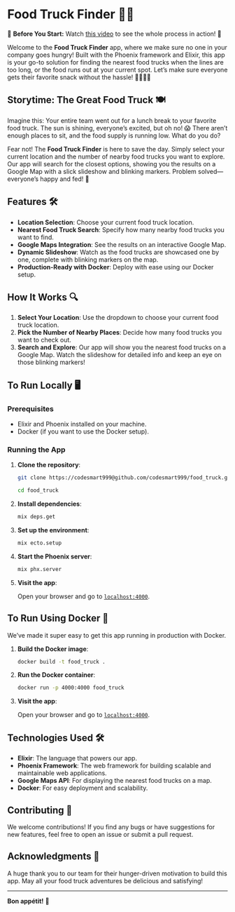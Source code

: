 # Food Truck Finder 🍔🚚

🚨 **Before You Start:** Watch [this video](https://www.loom.com/share/273e4443da4c49bea026d95acb68e56d?sid=966fb020-02ae-4081-8aec-779f40734578) to see the whole process in action! 🎥

Welcome to the **Food Truck Finder** app, where we make sure no one in your company goes hungry! Built with the Phoenix framework and Elixir, this app is your go-to solution for finding the nearest food trucks when the lines are too long, or the food runs out at your current spot. Let’s make sure everyone gets their favorite snack without the hassle! 🌮🌭🍕🍟

## Storytime: The Great Food Truck 🍽️

Imagine this: Your entire team went out for a lunch break to your favorite food truck. The sun is shining, everyone’s excited, but oh no! 😱 There aren’t enough places to sit, and the food supply is running low. What do you do?

Fear not! The **Food Truck Finder** is here to save the day. Simply select your current location and the number of nearby food trucks you want to explore. Our app will search for the closest options, showing you the results on a Google Map with a slick slideshow and blinking markers. Problem solved—everyone’s happy and fed! 🎉

## Features 🛠️

- **Location Selection**: Choose your current food truck location.
- **Nearest Food Truck Search**: Specify how many nearby food trucks you want to find.
- **Google Maps Integration**: See the results on an interactive Google Map.
- **Dynamic Slideshow**: Watch as the food trucks are showcased one by one, complete with blinking markers on the map.
- **Production-Ready with Docker**: Deploy with ease using our Docker setup.

## How It Works 🔍

1. **Select Your Location**: Use the dropdown to choose your current food truck location.
2. **Pick the Number of Nearby Places**: Decide how many food trucks you want to check out.
3. **Search and Explore**: Our app will show you the nearest food trucks on a Google Map. Watch the slideshow for detailed info and keep an eye on those blinking markers!

## To Run Locally 🖥️

### Prerequisites

- Elixir and Phoenix installed on your machine.
- Docker (if you want to use the Docker setup).

### Running the App

1. **Clone the repository**:

    ```bash
    git clone https://codesmart999@github.com/codesmart999/food_truck.git
    
    cd food_truck
    ```

2. **Install dependencies**:

    ```bash
    mix deps.get
    ```

3. **Set up the environment**:

    ```bash
    mix ecto.setup
    ```

4. **Start the Phoenix server**:

    ```bash
    mix phx.server
    ```

5. **Visit the app**:

    Open your browser and go to [`localhost:4000`](http://localhost:4000).

## To Run Using Docker 🐳

We’ve made it super easy to get this app running in production with Docker.

1. **Build the Docker image**:

    ```bash
    docker build -t food_truck .
    ```

2. **Run the Docker container**:

    ```bash
    docker run -p 4000:4000 food_truck
    ```

3. **Visit the app**:

    Open your browser and go to [`localhost:4000`](http://localhost:4000).

## Technologies Used 🛠️

- **Elixir**: The language that powers our app.
- **Phoenix Framework**: The web framework for building scalable and maintainable web applications.
- **Google Maps API**: For displaying the nearest food trucks on a map.
- **Docker**: For easy deployment and scalability.

## Contributing 🤝

We welcome contributions! If you find any bugs or have suggestions for new features, feel free to open an issue or submit a pull request.


## Acknowledgments 🙏

A huge thank you to our team for their hunger-driven motivation to build this app. May all your food truck adventures be delicious and satisfying!

---

**Bon appétit!** 🎉

